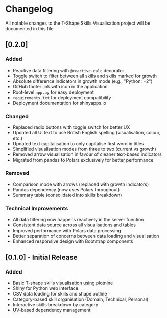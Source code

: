 # Changelog

All notable changes to the T-Shape Skills Visualisation project will be documented in this file.

## [0.2.0]

### Added
- Reactive data filtering with `@reactive.calc` decorator
- Toggle switch to filter between all skills and skills marked for growth
- Absolute difference indicators in growth mode (e.g., "Python: +2")
- GitHub footer link with icon in the application
- Root-level `app.py` for easy deployment
- `requirements.txt` for deployment compatibility
- Deployment documentation for shinyapps.io

### Changed
- Replaced radio buttons with toggle switch for better UX
- Updated all UI text to use British English spelling (visualisation, colour, etc.)
- Updated text capitalisation to only capitalise first word in titles
- Simplified visualisation modes from three to two (current vs growth)
- Removed arrow visualisation in favour of cleaner text-based indicators
- Migrated from pandas to Polars exclusively for better performance

### Removed
- Comparison mode with arrows (replaced with growth indicators)
- Pandas dependency (now uses Polars throughout)
- Summary table (consolidated into skills breakdown)

### Technical Improvements
- All data filtering now happens reactively in the server function
- Consistent data source across all visualisations and tables
- Improved performance with Polars data processing
- Better separation of concerns between data loading and visualisation
- Enhanced responsive design with Bootstrap components

## [0.1.0] - Initial Release

### Added
- Basic T-shape skills visualisation using plotnine
- Shiny for Python web interface
- CSV data loading for skills and shape outline
- Category-based skill organisation (Domain, Technical, Personal)
- Interactive skills breakdown by category
- UV-based dependency management
